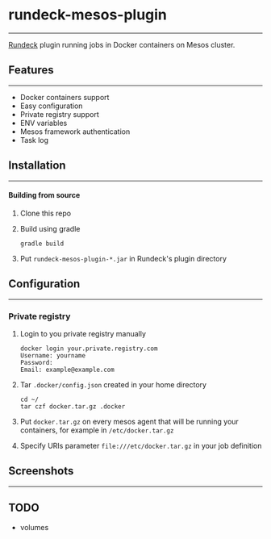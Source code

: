 # rundeck-mesos-plugin
------------------------------------
[Rundeck](http://rundeck.org) plugin running jobs in Docker containers on Mesos cluster.

## Features
------------------------------------
- Docker containers support
- Easy configuration 
- Private registry support
- ENV variables
- Mesos framework authentication
- Task log

## Installation
------------------------------------

#### Building from source
 1) Clone this repo
 2) Build using gradle
            
        gradle build
 3) Put `rundeck-mesos-plugin-*.jar` in Rundeck's plugin directory

## Configuration
------------------------------------

### Private registry
 1) Login to you private registry manually
        
        docker login your.private.registry.com
        Username: yourname
        Password:
        Email: example@example.com
 2) Tar `.docker/config.json` created in your home directory
 
        cd ~/
        tar czf docker.tar.gz .docker
        
 3) Put `docker.tar.gz` on every mesos agent that will be running your containers, for example in `/etc/docker.tar.gz`
 4) Specify URIs parameter `file:///etc/docker.tar.gz` in your job definition
 
## Screenshots
------------------------------------
 
## TODO
 - volumes 
